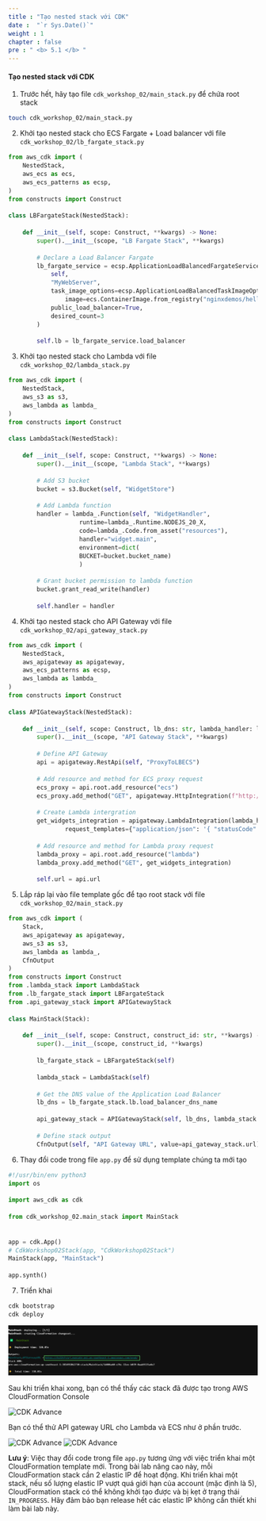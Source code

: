 ```yaml
---
title : "Tạo nested stack với CDK"
date :  "`r Sys.Date()`" 
weight : 1
chapter : false
pre : " <b> 5.1 </b> "
---
```

 
#### Tạo nested stack với CDK

1. Trước hết, hãy tạo file `cdk_workshop_02/main_stack.py` để chứa root stack
```bash
touch cdk_workshop_02/main_stack.py
```

2. Khởi tạo nested stack cho ECS Fargate + Load balancer với file `cdk_workshop_02/lb_fargate_stack.py`
```python
from aws_cdk import (
    NestedStack,
    aws_ecs as ecs,
    aws_ecs_patterns as ecsp,
)
from constructs import Construct

class LBFargateStack(NestedStack):

    def __init__(self, scope: Construct, **kwargs) -> None:
        super().__init__(scope, "LB Fargate Stack", **kwargs)

        # Declare a Load Balancer Fargate 
        lb_fargate_service = ecsp.ApplicationLoadBalancedFargateService(
			self, 
		    "MyWebServer",
            task_image_options=ecsp.ApplicationLoadBalancedTaskImageOptions(
                image=ecs.ContainerImage.from_registry("nginxdemos/hello")),
            public_load_balancer=True,
            desired_count=3
        )
        
        self.lb = lb_fargate_service.load_balancer
```

3. Khởi tạo nested stack cho Lambda với file `cdk_workshop_02/lambda_stack.py`
```python
from aws_cdk import (
    NestedStack,
    aws_s3 as s3,
    aws_lambda as lambda_
)
from constructs import Construct

class LambdaStack(NestedStack):

    def __init__(self, scope: Construct, **kwargs) -> None:
        super().__init__(scope, "Lambda Stack", **kwargs)

        # Add S3 bucket
        bucket = s3.Bucket(self, "WidgetStore")
        
        # Add Lambda function
        handler = lambda_.Function(self, "WidgetHandler",
                    runtime=lambda_.Runtime.NODEJS_20_X,
                    code=lambda_.Code.from_asset("resources"),
                    handler="widget.main",
                    environment=dict(
                    BUCKET=bucket.bucket_name)
                    )
        
        # Grant bucket permission to lambda function
        bucket.grant_read_write(handler)
        
        self.handler = handler
```

4. Khởi tạo nested stack cho API Gateway với file `cdk_workshop_02/api_gateway_stack.py`
```python
from aws_cdk import (
    NestedStack,
    aws_apigateway as apigateway,
    aws_ecs_patterns as ecsp,
    aws_lambda as lambda_
)
from constructs import Construct

class APIGatewayStack(NestedStack):

    def __init__(self, scope: Construct, lb_dns: str, lambda_handler: lambda_.Function,  **kwargs) -> None:
        super().__init__(scope, "API Gateway Stack", **kwargs)

        # Define API Gateway
        api = apigateway.RestApi(self, "ProxyToLBECS")

        # Add resource and method for ECS proxy request
        ecs_proxy = api.root.add_resource("ecs")
        ecs_proxy.add_method("GET", apigateway.HttpIntegration(f"http://{lb_dns}"))

        # Create Lambda intergration
        get_widgets_integration = apigateway.LambdaIntegration(lambda_handler,
                request_templates={"application/json": '{ "statusCode": "200" }'})
        
        # Add resource and method for Lambda proxy request
        lambda_proxy = api.root.add_resource("lambda")
        lambda_proxy.add_method("GET", get_widgets_integration)
        
        self.url = api.url
```

5. Lắp ráp lại vào file template gốc để tạo root stack với file `cdk_workshop_02/main_stack.py`
```python
from aws_cdk import (
    Stack,
    aws_apigateway as apigateway,
    aws_s3 as s3,
    aws_lambda as lambda_,
    CfnOutput
)
from constructs import Construct
from .lambda_stack import LambdaStack
from .lb_fargate_stack import LBFargateStack
from .api_gateway_stack import APIGatewayStack

class MainStack(Stack):

    def __init__(self, scope: Construct, construct_id: str, **kwargs) -> None:
        super().__init__(scope, construct_id, **kwargs)
        
        lb_fargate_stack = LBFargateStack(self)
        
        lambda_stack = LambdaStack(self)
        
        # Get the DNS value of the Application Load Balancer 
        lb_dns = lb_fargate_stack.lb.load_balancer_dns_name
        
        api_gateway_stack = APIGatewayStack(self, lb_dns, lambda_stack.handler)
        
        # Define stack output
        CfnOutput(self, "API Gateway URL", value=api_gateway_stack.url)
```

6. Thay đổi code trong file `app.py` để sử dụng template chúng ta mới tạo
```python
#!/usr/bin/env python3
import os

import aws_cdk as cdk

from cdk_workshop_02.main_stack import MainStack


app = cdk.App()
# CdkWorkshop02Stack(app, "CdkWorkshop02Stack")
MainStack(app, "MainStack")

app.synth()
```

7. Triển khai
```bash
cdk bootstrap
cdk deploy
```

![alt text](<Blank diagram - Page 2 (4).png>)

Sau khi triển khai xong, bạn có thể thấy các stack đã được tạo trong AWS CloudFormation Console

![CDK Advance](/images/5-nestedstack/cf-console.png)

Bạn có thể thử API gateway URL cho Lambda và ECS như ở phần trước.

![CDK Advance](/images/5-nestedstack/lb-result.png)
![CDK Advance](/images/5-nestedstack/lambda-result.png)

**Lưu ý**: Việc thay đổi code trong file `app.py` tương ứng với việc triển khai một CloudFormation template mới. Trong bài lab nâng cao này, mỗi CloudFormation stack cần 2 elastic IP để hoạt động. Khi triển khai một stack, nếu số lượng elastic IP vượt quá giới hạn của account (mặc định là 5), CloudFormation stack có thể không khởi tạo được và bị kẹt ở trạng thái `IN_PROGRESS`. Hãy đảm bảo bạn release hết các elastic IP không cần thiết khi làm bài lab này.
